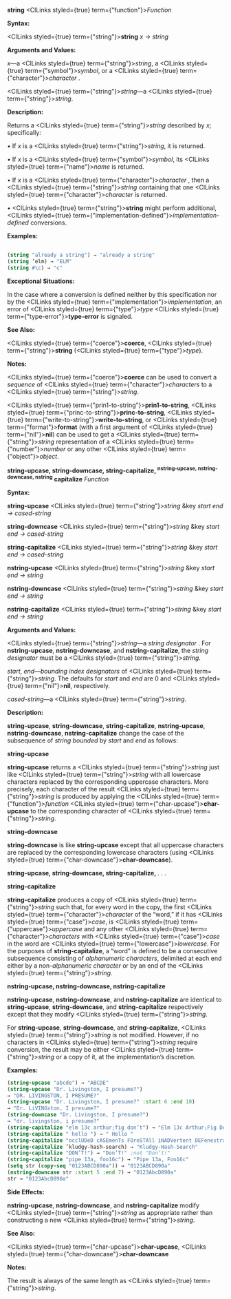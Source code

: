 **string** <ClLinks styled={true} term={"function"}><i>Function</i></ClLinks> 



**Syntax:** 



<ClLinks styled={true} term={"string"}><b>string</b></ClLinks> *x → string* 



**Arguments and Values:** 



*x*—a <ClLinks styled={true} term={"string"}><i>string</i></ClLinks>, a <ClLinks styled={true} term={"symbol"}><i>symbol</i></ClLinks>, or a <ClLinks styled={true} term={"character"}><i>character</i></ClLinks> . 



<ClLinks styled={true} term={"string"}><i>string</i></ClLinks>—a <ClLinks styled={true} term={"string"}><i>string</i></ClLinks>. 



**Description:** 



Returns a <ClLinks styled={true} term={"string"}><i>string</i></ClLinks> described by *x*; specifically: 



*•* If *x* is a <ClLinks styled={true} term={"string"}><i>string</i></ClLinks>, it is returned. 



*•* If *x* is a <ClLinks styled={true} term={"symbol"}><i>symbol</i></ClLinks>, its <ClLinks styled={true} term={"name"}><i>name</i></ClLinks> is returned. 



*•* If *x* is a <ClLinks styled={true} term={"character"}><i>character</i></ClLinks> , then a <ClLinks styled={true} term={"string"}><i>string</i></ClLinks> containing that one <ClLinks styled={true} term={"character"}><i>character</i></ClLinks> is returned. 



*•* <ClLinks styled={true} term={"string"}><b>string</b></ClLinks> might perform additional, <ClLinks styled={true} term={"implementation-defined"}><i>implementation-defined</i></ClLinks> conversions. 



**Examples:**
```lisp
 
(string "already a string") → "already a string" 
(string ’elm) → "ELM" 
(string #\c) → "c" 
```
**Exceptional Situations:** 



In the case where a conversion is defined neither by this specification nor by the <ClLinks styled={true} term={"implementation"}><i>implementation</i></ClLinks>, an error of <ClLinks styled={true} term={"type"}><i>type</i></ClLinks> <ClLinks styled={true} term={"type-error"}><b>type-error</b></ClLinks> is signaled. 



**See Also:** 



<ClLinks styled={true} term={"coerce"}><b>coerce</b></ClLinks>, <ClLinks styled={true} term={"string"}><b>string</b></ClLinks> (<ClLinks styled={true} term={"type"}><i>type</i></ClLinks>). 



**Notes:** 



<ClLinks styled={true} term={"coerce"}><b>coerce</b></ClLinks> can be used to convert a *sequence* of <ClLinks styled={true} term={"character"}><i>characters</i></ClLinks> to a <ClLinks styled={true} term={"string"}><i>string</i></ClLinks>. 







 



 



<ClLinks styled={true} term={"prin1-to-string"}><b>prin1-to-string</b></ClLinks>, <ClLinks styled={true} term={"princ-to-string"}><b>princ-to-string</b></ClLinks>, <ClLinks styled={true} term={"write-to-string"}><b>write-to-string</b></ClLinks>, or <ClLinks styled={true} term={"format"}><b>format</b></ClLinks> (with a first argument of <ClLinks styled={true} term={"nil"}><b>nil</b></ClLinks>) can be used to get a <ClLinks styled={true} term={"string"}><i>string</i></ClLinks> representation of a <ClLinks styled={true} term={"number"}><i>number</i></ClLinks> or any other <ClLinks styled={true} term={"object"}><i>object</i></ClLinks>. 



<b>string-upcase, string-downcase, string-capitalize, <sup>nstring-upcase, nstring-downcase, nstring</sup> capitalize</b> <i>Function</i> 



**Syntax:** 



**string-upcase** <ClLinks styled={true} term={"string"}><i>string</i></ClLinks> &amp;key *start end → cased-string* 



**string-downcase** <ClLinks styled={true} term={"string"}><i>string</i></ClLinks> &amp;key *start end → cased-string* 



**string-capitalize** <ClLinks styled={true} term={"string"}><i>string</i></ClLinks> &amp;key *start end → cased-string* 



**nstring-upcase** <ClLinks styled={true} term={"string"}><i>string</i></ClLinks> &amp;key *start end → string* 



**nstring-downcase** <ClLinks styled={true} term={"string"}><i>string</i></ClLinks> &amp;key *start end → string* 



**nstring-capitalize** <ClLinks styled={true} term={"string"}><i>string</i></ClLinks> &amp;key *start end → string* 



**Arguments and Values:** 



<ClLinks styled={true} term={"string"}><i>string</i></ClLinks>—a *string designator* . For **nstring-upcase**, **nstring-downcase**, and **nstring-capitalize**, the *string designator* must be a <ClLinks styled={true} term={"string"}><i>string</i></ClLinks>. 



*start*, *end*—*bounding index designators* of <ClLinks styled={true} term={"string"}><i>string</i></ClLinks>. The defaults for *start* and *end* are 0 and <ClLinks styled={true} term={"nil"}><b>nil</b></ClLinks>, respectively. 



*cased-string*—a <ClLinks styled={true} term={"string"}><i>string</i></ClLinks>. 



**Description:** 



**string-upcase**, **string-downcase**, **string-capitalize**, **nstring-upcase**, **nstring-downcase**, **nstring-capitalize** change the case of the subsequence of *string bounded* by *start* and *end* as follows: 



**string-upcase** 



**string-upcase** returns a <ClLinks styled={true} term={"string"}><i>string</i></ClLinks> just like <ClLinks styled={true} term={"string"}><i>string</i></ClLinks> with all lowercase characters replaced by the corresponding uppercase characters. More precisely, each character of the result <ClLinks styled={true} term={"string"}><i>string</i></ClLinks> is produced by applying the <ClLinks styled={true} term={"function"}><i>function</i></ClLinks> <ClLinks styled={true} term={"char-upcase"}><b>char-upcase</b></ClLinks> to the corresponding character of <ClLinks styled={true} term={"string"}><i>string</i></ClLinks>. 



**string-downcase** 



**string-downcase** is like **string-upcase** except that all uppercase characters are replaced by the corresponding lowercase characters (using <ClLinks styled={true} term={"char-downcase"}><b>char-downcase</b></ClLinks>). 







 



 



**string-upcase, string-downcase, string-capitalize,** *. . .* 



**string-capitalize** 



**string-capitalize** produces a copy of <ClLinks styled={true} term={"string"}><i>string</i></ClLinks> such that, for every word in the copy, the first <ClLinks styled={true} term={"character"}><i>character</i></ClLinks> of the “word,” if it has <ClLinks styled={true} term={"case"}><i>case</i></ClLinks>, is <ClLinks styled={true} term={"uppercase"}><i>uppercase</i></ClLinks> and any other <ClLinks styled={true} term={"character"}><i>characters</i></ClLinks> with <ClLinks styled={true} term={"case"}><i>case</i></ClLinks> in the word are <ClLinks styled={true} term={"lowercase"}><i>lowercase</i></ClLinks>. For the purposes of **string-capitalize**, a “word” is defined to be a consecutive subsequence consisting of *alphanumeric characters*, delimited at each end either by a non-*alphanumeric character* or by an end of the <ClLinks styled={true} term={"string"}><i>string</i></ClLinks>. 



**nstring-upcase, nstring-downcase, nstring-capitalize** 



**nstring-upcase**, **nstring-downcase**, and **nstring-capitalize** are identical to **string-upcase**, **string-downcase**, and **string-capitalize** respectively except that they modify <ClLinks styled={true} term={"string"}><i>string</i></ClLinks>. 



For **string-upcase**, **string-downcase**, and **string-capitalize**, <ClLinks styled={true} term={"string"}><i>string</i></ClLinks> is not modified. However, if no characters in <ClLinks styled={true} term={"string"}><i>string</i></ClLinks> require conversion, the result may be either <ClLinks styled={true} term={"string"}><i>string</i></ClLinks> or a copy of it, at the implementation’s discretion. 



**Examples:**
```lisp
(string-upcase "abcde") → "ABCDE" 
(string-upcase "Dr. Livingston, I presume?") 
→ "DR. LIVINGSTON, I PRESUME?" 
(string-upcase "Dr. Livingston, I presume?" :start 6 :end 10) 
→ "Dr. LiVINGston, I presume?" 
(string-downcase "Dr. Livingston, I presume?") 
→ "dr. livingston, i presume?" 
(string-capitalize "elm 13c arthur;fig don’t") → "Elm 13c Arthur;Fig Don’T" 
(string-capitalize " hello ") → " Hello " 
(string-capitalize "occlUDeD cASEmenTs FOreSTAll iNADVertent DEFenestraTION") → "Occluded Casements Forestall Inadvertent Defenestration" 
(string-capitalize ’kludgy-hash-search) → "Kludgy-Hash-Search" 
(string-capitalize "DON’T!") → "Don’T!" ;not "Don’t!" 
(string-capitalize "pipe 13a, foo16c") → "Pipe 13a, Foo16c" 
(setq str (copy-seq "0123ABCD890a")) → "0123ABCD890a" 
(nstring-downcase str :start 5 :end 7) → "0123AbcD890a" 
str → "0123AbcD890a" 
```
**Side Effects:** 



**nstring-upcase**, **nstring-downcase**, and **nstring-capitalize** modify <ClLinks styled={true} term={"string"}><i>string</i></ClLinks> as appropriate rather than constructing a new <ClLinks styled={true} term={"string"}><i>string</i></ClLinks>. 



**See Also:** 



<ClLinks styled={true} term={"char-upcase"}><b>char-upcase</b></ClLinks>, <ClLinks styled={true} term={"char-downcase"}><b>char-downcase</b></ClLinks> 







 



 



**Notes:** 



The result is always of the same length as <ClLinks styled={true} term={"string"}><i>string</i></ClLinks>. 



